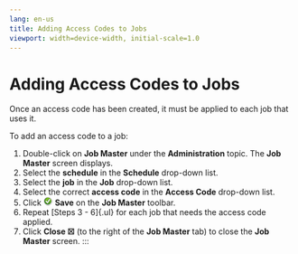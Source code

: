 ```yaml
---
lang: en-us
title: Adding Access Codes to Jobs
viewport: width=device-width, initial-scale=1.0
---
```


#  Adding Access Codes to Jobs

Once an access code has been created, it must be applied to each job
that uses it.

To add an access code to a job:

1.  Double-click on **Job Master** under the **Administration** topic.
    The **Job Master** screen displays.
2.  Select the **schedule** in the **Schedule** drop-down list.
3.  Select the **job** in the **Job** drop-down list.
4.  Select the correct **access code** in the **Access Code** drop-down
    list.
5.  Click ![Save     icon](../../../Resources/Images/EM/EMsave.png "Save icon") **Save**
    on the **Job Master** toolbar.
6.  Repeat [Steps 3 - 6]{.ul} for each job that needs the access code
    applied.
7.  Click **Close ☒** (to the right of the **Job Master** tab) to close
    the **Job Master** screen.
:::

 

